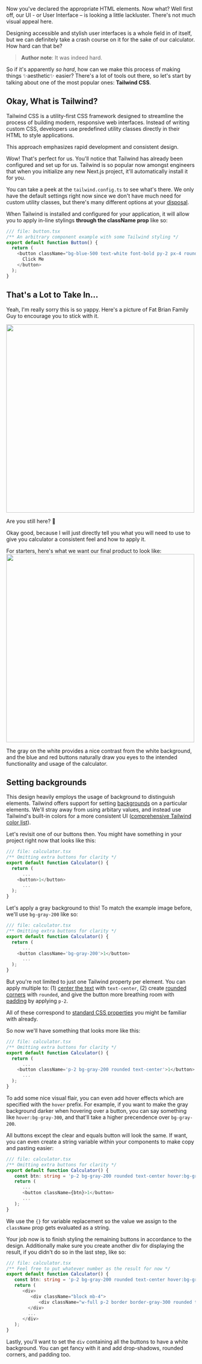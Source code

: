 Now you've declared the appropriate HTML elements. Now what? Well first off, our UI - or User Interface – is looking a little lackluster. There's not much visual appeal here.

Designing accessible and stylish user interfaces is a whole field in of itself, but we can definitely take a crash course on it for the sake of our calculator. How hard can that be?

> **Author note**: It was indeed hard.

So if it's apparently *so hard*, how can we make this process of making things &#x2728;aesthetic&#x2728; easier? There's a lot of tools out there, so let's start by talking about one of the most popular ones: **Tailwind CSS**.

## Okay, What is Tailwind?
Tailwind CSS is a utility-first CSS framework designed to streamline the process of building modern, responsive web interfaces. Instead of writing custom CSS, developers use predefined utility classes directly in their HTML to style applications. 

This approach emphasizes rapid development and consistent design.

Wow! That's perfect for us. You'll notice that Tailwind has already been configured and set up for us. Tailwind is so popular now amongst engineers that when you initialize any new Next.js project, it'll automatically install it for you. 

You can take a peek at the `tailwind.config.ts` to see what's there. We only have the default settings right now since we don't have much need for custom utility classes, but there's many different options at your [disposal](https://tailwindcss.com/docs/adding-custom-styles).

When Tailwind is installed and configured for your application, it will allow you to apply in-line stylings **through the className prop** like so:

```ts
/// file: button.tsx
/** An arbitrary component example with some Tailwind styling */
export default function Button() {
  return (
    <button className="bg-blue-500 text-white font-bold py-2 px-4 rounded hover:bg-blue-700">
      Click Me
    </button>
  );
}
```


## That's a Lot to Take In...
Yeah, I'm really sorry this is so yappy. Here's a picture of Fat Brian Family Guy to encourage you to stick with it.

<img src='/images/fat-brian.webp' width=500 height=500 />

Are you still here? &#129402;

Okay good, because I will just directly tell you what you will need to use to give you calculator a consistent feel and how to apply it.

For starters, here's what we want our final product to look like:
<img src='/images/calculator.png' width=500 height=500 />

The gray on the white provides a nice contrast from the white background, and the blue and red buttons naturally draw you eyes to the intended functionality and usage of the calculator.

## Setting backgrounds

This design heavily employs the usage of background to distinguish elements. Tailwind offers support for setting [backgrounds](https://tailwindcss.com/docs/background-color) on a particular elements. We'll stray away from using arbitary values, and instead use Tailwind's built-in colors for a more consistent UI ([comprehensive Tailwind color list](https://tailwindcss.com/docs/customizing-colors)).

Let's revisit one of our buttons then. You might have something in your project right now that looks like this:

```ts
/// file: calculator.tsx
/** Omitting extra buttons for clarity */
export default function Calculator() {
  return (
      ...
    <button>1</button>
      ...
  );
}
```

Let's apply a gray background to this! To match the example image before, we'll use `bg-gray-200` like so:

```ts
/// file: calculator.tsx
/** Omitting extra buttons for clarity */
export default function Calculator() {
  return (
      ...
    <button className='bg-gray-200'>1</button>
      ...
  );
}
```

But you're not limited to just one Tailwind property per element. You can apply multiple to: (1) [center the text](https://tailwindcss.com/docs/text-align) with `text-center`, (2) create [rounded corners](https://tailwindcss.com/docs/border-radius#rounded-corners) with `rounded`, and give the button more breathing room with [padding](https://tailwindcss.com/docs/padding) by applying `p-2`. 

All of these correspond to [standard CSS properties](https://developer.mozilla.org/en-US/docs/Web/CSS/Reference) you might be familiar with already.

So now we'll have something that looks more like this:

```ts
/// file: calculator.tsx
/** Omitting extra buttons for clarity */
export default function Calculator() {
  return (
      ...
    <button className='p-2 bg-gray-200 rounded text-center'>1</button>
      ...
  );
}
```

To add some nice visual flair, you can even add hover effects which are specified with the `hover` prefix. For example, if you want to make the gray background darker when hovering over a button, you can say something like `hover:bg-gray-300`, and that'll take a higher precendence over `bg-gray-200`.

All buttons except the clear and equals button will look the same. If want, you can even create a string variable within your components to make copy and pasting easier:

```ts
/// file: calculator.tsx
/** Omitting extra buttons for clarity */
export default function Calculator() {
   const btn: string = 'p-2 bg-gray-200 rounded text-center hover:bg-gray-300';
   return (
      ...
      <button className={btn}>1</button>
      ...
   );
}
```

We use the `{}` for variable replacement so the value we assign to the `className` prop gets evaluated as a string.

Your job now is to finish styling the remaining buttons in accordance to the design. Additionally make sure you create another div for displaying the result, if you didn't do so in the last step, like so:

```ts
/// file: calculator.tsx
/** Feel free to put whatever number as the result for now */
export default function Calculator() {
   const btn: string = 'p-2 bg-gray-200 rounded text-center hover:bg-gray-300';
   return (
      <div>
         <div className="block mb-4">
            <div className="w-full p-2 border border-gray-300 rounded text-right">5508</div>
        </div>
        ...
      </div>
   );
}
```

Lastly, you'll want to set the `div` containing all the buttons to have a white background. You can get fancy with it and add drop-shadows, rounded corners, and padding too.